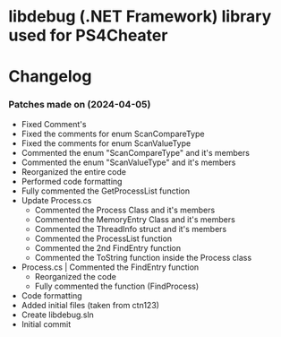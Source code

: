 # libdebug (.NET Framework) library used for PS4Cheater




# Changelog
### Patches made on (2024-04-05)

  - Fixed Comment's
  - Fixed the comments for enum ScanCompareType
  - Fixed the comments for enum ScanValueType
  - Commented the enum "ScanCompareType" and it's members
  - Commented the enum "ScanValueType" and it's members
  - Reorganized the entire code
  - Performed code formatting
  - Fully commented the GetProcessList function
- Update Process.cs
  - Commented the Process Class and it's members
  - Commented the MemoryEntry Class and it's members
  - Commented the ThreadInfo struct and it's members
  - Commented the ProcessList function
  - Commented the 2nd FindEntry function
  - Commented the ToString function inside the Process class
- Process.cs | Commented the FindEntry function
  - Reorganized the code
  - Fully commented the function (FindProcess)
- Code formatting
- Added initial files (taken from ctn123)
- Create libdebug.sln
- Initial commit

